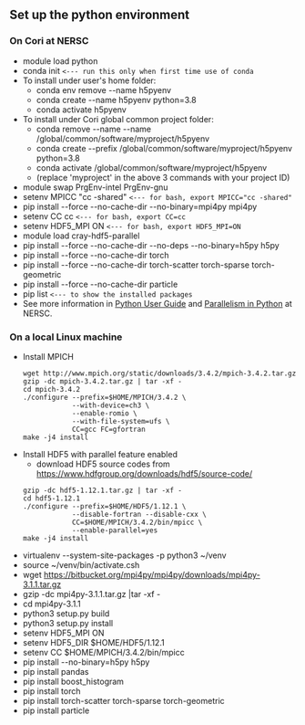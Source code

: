 ## Set up the python environment

### On Cori at NERSC
  + module load python
  + conda init `<--- run this only when first time use of conda`
  + To install under user's home folder:
    * conda env remove --name h5pyenv
    * conda create --name h5pyenv python=3.8
    * conda activate h5pyenv
  + To install under Cori global common project folder:
    * conda remove --name --name /global/common/software/myproject/h5pyenv
    * conda create --prefix /global/common/software/myproject/h5pyenv python=3.8
    * conda activate /global/common/software/myproject/h5pyenv
    * (replace 'myproject' in the above 3 commands with your project ID)
  + module swap PrgEnv-intel PrgEnv-gnu
  + setenv MPICC "cc -shared" `<--- for bash, export MPICC="cc -shared"`
  + pip install --force --no-cache-dir --no-binary=mpi4py mpi4py
  + setenv CC cc  `<--- for bash, export CC=cc`
  + setenv HDF5_MPI ON  `<--- for bash, export HDF5_MPI=ON`
  + module load cray-hdf5-parallel
  + pip install --force --no-cache-dir --no-deps --no-binary=h5py h5py
  + pip install --force --no-cache-dir torch
  + pip install --force --no-cache-dir torch-scatter torch-sparse torch-geometric
  + pip install --force --no-cache-dir particle
  + pip list  `<--- to show the installed packages`
  + See more information in [Python User Guide](https://docs.nersc.gov/development/languages/python/nersc-python) and [Parallelism in Python](https://docs.nersc.gov/development/languages/python/parallel-python) at NERSC.

### On a local Linux machine
  + Install MPICH
    ```
    wget http://www.mpich.org/static/downloads/3.4.2/mpich-3.4.2.tar.gz
    gzip -dc mpich-3.4.2.tar.gz | tar -xf -
    cd mpich-3.4.2
    ./configure --prefix=$HOME/MPICH/3.4.2 \
                --with-device=ch3 \
                --enable-romio \
                --with-file-system=ufs \
                CC=gcc FC=gfortran
    make -j4 install
    ```
  + Install HDF5 with parallel feature enabled
    * download HDF5 source codes from https://www.hdfgroup.org/downloads/hdf5/source-code/
    ```
    gzip -dc hdf5-1.12.1.tar.gz | tar -xf -
    cd hdf5-1.12.1
    ./configure --prefix=$HOME/HDF5/1.12.1 \
                --disable-fortran --disable-cxx \
                CC=$HOME/MPICH/3.4.2/bin/mpicc \
                --enable-parallel=yes
    make -j4 install
    ```
  + virtualenv --system-site-packages -p python3 ~/venv
  + source ~/venv/bin/activate.csh
  + wget https://bitbucket.org/mpi4py/mpi4py/downloads/mpi4py-3.1.1.tar.gz
  + gzip -dc mpi4py-3.1.1.tar.gz |tar -xf -
  + cd mpi4py-3.1.1
  + python3 setup.py build
  + python3 setup.py install
  + setenv HDF5_MPI ON
  + setenv HDF5_DIR $HOME/HDF5/1.12.1
  + setenv CC $HOME/MPICH/3.4.2/bin/mpicc
  + pip install --no-binary=h5py h5py
  + pip install pandas
  + pip install boost_histogram
  + pip install torch
  + pip install torch-scatter torch-sparse torch-geometric
  + pip install particle


